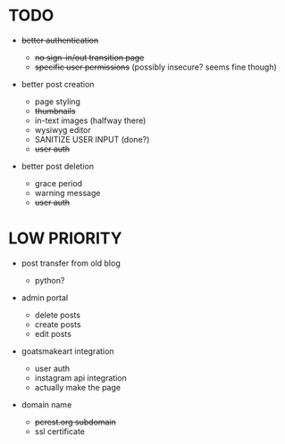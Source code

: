 # TODO

- ~~better authentication~~
     - ~~no sign-in/out transition page~~
     - ~~specific user permissions~~ (possibly insecure? seems fine though)

- better post creation
     - page styling
     - ~~thumbnails~~
     - in-text images (halfway there)
     - wysiwyg editor
     - SANITIZE USER INPUT (done?)
     - ~~user auth~~

- better post deletion
     - grace period
     - warning message
     - ~~user auth~~

# LOW PRIORITY

- post transfer from old blog
     - python?

- admin portal
  - delete posts
  - create posts
  - edit posts

- goatsmakeart integration
  - user auth
  - instagram api integration
  - actually make the page

- domain name
     - ~~pcrest.org subdomain~~
     - ssl certificate